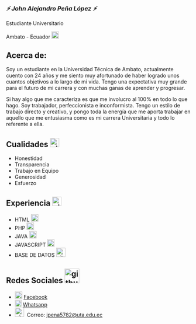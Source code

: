 ### <b><i>⚡ John Alejandro Peña López ⚡</i></b><br>
Estudiante Universitario

Ambato - Ecuador <img src='https://user-images.githubusercontent.com/105802908/180677369-53f028c6-b299-4346-80a9-6493e95599c1.png' height='20'>&nbsp; <br>
## Acerca de:
Soy un estudiante en la Universidad Técnica de Ambato, actualmente cuento con 24 años y me siento muy afortunado de haber logrado unos cuantos objetivos a lo largo de mi vida.
Tengo una expectativa muy grande para el futuro de mi carrera y con muchas ganas de aprender y progresar.

Si hay algo que me caracteriza es que me involucro al 100% en todo lo que hago. Soy trabajador, perfeccionista e inconformista. Tengo un estilo de trabajo directo y creativo, y pongo toda la energía que me aporta trabajar en aquello que me entusiasma como es mi carrera Universitaria y todo lo referente a ella.

## Cualidades <img src='https://user-images.githubusercontent.com/105802908/182276814-60a799a3-020c-41f3-9fcb-427bd1bccbf8.png' alt='github' height='25'>&nbsp;
- Honestidad
- Transparencia
- Trabajo en Equipo
- Generosidad
- Esfuerzo


## Experiencia <img src='https://user-images.githubusercontent.com/105802908/180680075-bc7d0238-8c8b-45b3-a289-ce43d1bc7d68.png' alt='github' height='25'>&nbsp;
- HTML <img src='https://user-images.githubusercontent.com/105802908/180680207-6170fed0-6028-4e03-8f9b-61b9c6a7aa8d.png' alt='github' height='20'>&nbsp;
- PHP <img src='https://user-images.githubusercontent.com/105802908/180680257-09db1c02-1e47-4a91-806e-27e7c1439dcf.png' alt='github' height='20'>&nbsp;
- JAVA <img src='https://user-images.githubusercontent.com/105802908/180680334-aaba8961-6e78-4e7a-96c3-80cc9ab1cdb7.png' alt='github' height='20'>&nbsp;
- JAVASCRIPT <img src='https://user-images.githubusercontent.com/105802908/182276512-9bca2691-61f4-4506-853d-7b1e360c7b0a.png' alt='github' height='20'>&nbsp;
- BASE DE DATOS <img src='https://user-images.githubusercontent.com/105802908/182276622-94ead907-3bc1-41e6-9bf7-126fb4d05e2c.png' alt='github' height='25'>&nbsp;




## Redes Sociales <img src='https://user-images.githubusercontent.com/105802908/180625070-d6a55649-c319-4bca-8c99-415593f77800.png' alt='github' height='40'>&nbsp;

- <img src='https://user-images.githubusercontent.com/105802908/180622175-06c8c7ae-e719-4588-a9b2-88407519f0b1.png' alt='github' height='20'>&nbsp;[Facebook](https://www.facebook.com/JhonciiLopez/)
- <img src='https://user-images.githubusercontent.com/105802908/180622577-d873b22d-b4dd-4f54-8ef1-bd2274d6236f.png' alt='github' height='18'>&nbsp;[Whatsapp](https://api.whatsapp.com/send?phone=5930992780251&text=Hola,%20te%20has%20comunicado%20con%20John%20Peña%20en%20qué%20puedo%20ayudarte?)
- <img src='https://user-images.githubusercontent.com/105802908/180679826-9985d4e8-f845-48fa-ad85-c1893a2ccec8.png' alt='github' height='25'>&nbsp; Correo: jpena5782@uta.edu.ec
